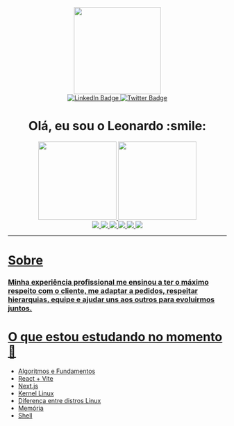 <div id="header" align="center">
  <img src="https://media.giphy.com/media/Yfl7CS7vQqnebA69aH/giphy.gif" width="200"/>
  <div id="badges">
  <a href="https://www.linkedin.com/in/leonardo-torres-rodrigues/">
    <img src="https://img.shields.io/badge/LinkedIn-blue?style=for-the-badge&logo=linkedin&logoColor=white" alt="LinkedIn Badge"/>
  </a>
  <a href="https://twitter.com/vaci_leo">
    <img src="https://img.shields.io/badge/Twitter-blue?style=for-the-badge&logo=twitter&logoColor=white" alt="Twitter Badge"/>
  </a>
</div>
  <H1>Olá, eu sou o Leonardo :smile: </H1>
</div>

<div align="center">
  <a href="https://github.com/LeonardoTorresRodrigues">
  <img height="180em" src="https://github-readme-stats.vercel.app/api?username=LeonardoTorresRodrigues&count_private=true&show_icons=true&theme=tokyonight">
  <img height="180em" src="https://github-readme-stats.vercel.app/api/top-langs/?username=LeonardoTorresRodrigues&layout=compact&theme=tokyonight">
</div>
  
  <div align="center">
    <img src="https://img.shields.io/badge/html5-%23E34F26.svg?style=for-the-badge&logo=html5&logoColor=white">
    <img src="https://img.shields.io/badge/css3-%231572B6.svg?style=for-the-badge&logo=css3&logoColor=white">
    <img src="https://img.shields.io/badge/javascript-%23323330.svg?style=for-the-badge&logo=javascript&logoColor=%23F7DF1E)">
    <img src="https://img.shields.io/badge/typescript-%23007ACC.svg?style=for-the-badge&logo=typescript&logoColor=white)">
    <img src="https://img.shields.io/badge/react-%2320232a.svg?style=for-the-badge&logo=react&logoColor=%2361DAFB)">
    <img src="https://img.shields.io/badge/java-%23ED8B00.svg?style=for-the-badge&logo=java&logoColor=white)">
   </div>
  
  ---
  
  # Sobre

  ### Minha experiência profissional me ensinou a ter o máximo respeito com o cliente, me adaptar a pedidos, respeitar hierarquias, equipe e ajudar uns aos outros para evoluirmos juntos.
   
# O que estou estudando no momento :book:
- Algoritmos e Fundamentos
- React + Vite
- Next.js
- Kernel Linux
- Diferença entre distros Linux
- Memória
- Shell
 
